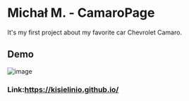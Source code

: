 # Michał M. - CamaroPage
It's my first project about my favorite car Chevrolet Camaro.
## Demo 

![image](https://user-images.githubusercontent.com/62571689/224577397-fe3a1417-d9b7-4c3b-8227-cf2a8bfbb04e.png)


### Link:https://kisielinio.github.io/
